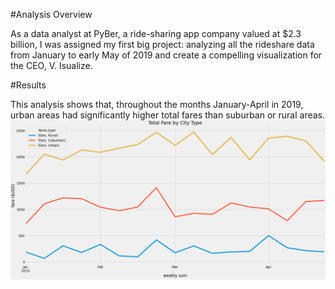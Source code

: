 #Analysis Overview

As a data analyst at PyBer, a ride-sharing app company valued at $2.3 billion, I was assigned my first big project: analyzing all the rideshare data from January to early May of 2019 and create a compelling visualization for the CEO, V. Isualize.

#Results

This analysis shows that, throughout the months January-April in 2019, urban areas had significantly higher total fares than suburban or rural areas.
![Image](https://github.com/robbe-verhofste/PyBer_Analysis/blob/main/resources/PyBer_fare_summary.PNG)
